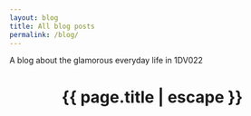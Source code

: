```yaml
---
layout: blog
title: All blog posts 
permalink: /blog/
---
```

<div class="hero--light hero--blog">
  <span>A blog about the glamorous everyday life in 1DV022</span>
</div>

<header class="post-header">
  <h1 class="post-title">{{ page.title | escape }}</h1>
</header>
